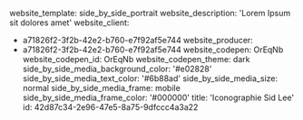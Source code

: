 website_template: side_by_side_portrait
website_description: 'Lorem Ipsum sit dolores amet'
website_client:
  - a71826f2-3f2b-42e2-b760-e7f92af5e744
website_producer:
  - a71826f2-3f2b-42e2-b760-e7f92af5e744
website_codepen: OrEqNb
website_codepen_id: OrEqNb
website_codepen_theme: dark
side_by_side_media_background_color: '#e02828'
side_by_side_media_text_color: '#6b88ad'
side_by_side_media_size: normal
side_by_side_media_frame: mobile
side_by_side_media_frame_color: '#000000'
title: 'Iconographie Sid&nbsp;Lee'
id: 42d87c34-2e96-47e5-8a75-9dfccc4a3a22
